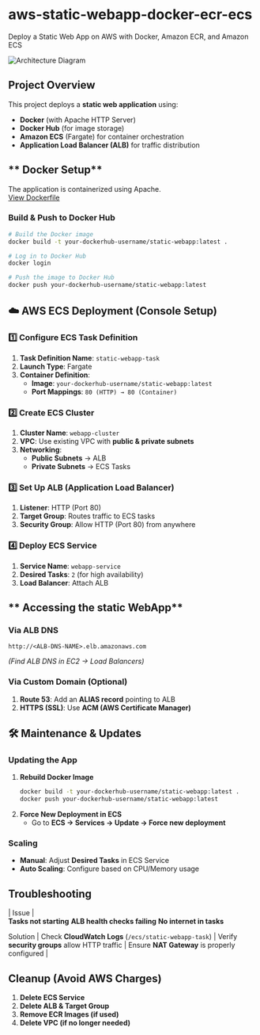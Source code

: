 # aws-static-webapp-docker-ecr-ecs
Deploy a Static Web App on AWS with Docker, Amazon ECR, and Amazon ECS

![Architecture Diagram](./Architecture-Diagram(1).png)

## **Project Overview**
This project deploys a **static web application** using:
- **Docker** (with Apache HTTP Server)  
- **Docker Hub** (for image storage)  
- **Amazon ECS** (Fargate) for container orchestration  
- **Application Load Balancer (ALB)** for traffic distribution  

## ** Docker Setup**
The application is containerized using Apache.  
 [View Dockerfile](./Jupiter-website/Dockerfile)

### **Build & Push to Docker Hub**
```bash
# Build the Docker image
docker build -t your-dockerhub-username/static-webapp:latest .

# Log in to Docker Hub
docker login

# Push the image to Docker Hub
docker push your-dockerhub-username/static-webapp:latest
```

## **☁️ AWS ECS Deployment (Console Setup)**
### **1️⃣ Configure ECS Task Definition**
1. **Task Definition Name**: `static-webapp-task`  
2. **Launch Type**: Fargate  
3. **Container Definition**:
   - **Image**: `your-dockerhub-username/static-webapp:latest`  
   - **Port Mappings**: `80 (HTTP) → 80 (Container)`  

### **2️⃣ Create ECS Cluster**
1. **Cluster Name**: `webapp-cluster`  
2. **VPC**: Use existing VPC with **public & private subnets**  
3. **Networking**:  
   - **Public Subnets** → ALB  
   - **Private Subnets** → ECS Tasks  

### **3️⃣ Set Up ALB (Application Load Balancer)**
1. **Listener**: HTTP (Port 80)  
2. **Target Group**: Routes traffic to ECS tasks  
3. **Security Group**: Allow HTTP (Port 80) from anywhere  

### **4️⃣ Deploy ECS Service**
1. **Service Name**: `webapp-service`  
2. **Desired Tasks**: `2` (for high availability)  
3. **Load Balancer**: Attach ALB  

## ** Accessing the static WebApp**
### **Via ALB DNS**
```
http://<ALB-DNS-NAME>.elb.amazonaws.com
```
*(Find ALB DNS in EC2 → Load Balancers)*  

### **Via Custom Domain (Optional)**
1. **Route 53**: Add an **ALIAS record** pointing to ALB  
2. **HTTPS (SSL)**: Use **ACM (AWS Certificate Manager)**  

## **🛠 Maintenance & Updates**
### **Updating the App**
1. **Rebuild Docker Image**  
   ```bash
   docker build -t your-dockerhub-username/static-webapp:latest .
   docker push your-dockerhub-username/static-webapp:latest
   ```
2. **Force New Deployment in ECS**  
   - Go to **ECS → Services → Update → Force new deployment**  

### **Scaling**
- **Manual**: Adjust **Desired Tasks** in ECS Service  
- **Auto Scaling**: Configure based on CPU/Memory usage  

## **Troubleshooting**
| Issue |                                                               
**Tasks not starting**
**ALB health checks failing**
**No internet in tasks**

Solution |
Check **CloudWatch Logs** (`/ecs/static-webapp-task`) |
Verify **security groups** allow HTTP traffic |
Ensure **NAT Gateway** is properly configured |

## **Cleanup (Avoid AWS Charges)**
1. **Delete ECS Service**  
2. **Delete ALB & Target Group**  
3. **Remove ECR Images (if used)**  
4. **Delete VPC (if no longer needed)**  
